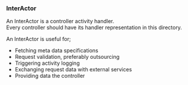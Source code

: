 ### InterActor

An InterActor is a controller activity handler.  
Every controller should have its handler representation in this directory.

An InterActor is useful for;
+ Fetching meta data specifications
+ Request validation, preferably outsourcing
+ Triggering activity logging
+ Exchanging request data with external services
+ Providing data the controller

